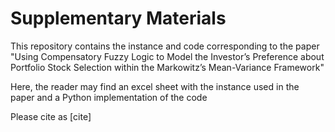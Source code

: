 # Supplementary Materials

This repository contains the instance and code corresponding to the paper "Using Compensatory Fuzzy Logic to Model the Investor’s Preference about Portfolio Stock Selection within the Markowitz’s Mean-Variance Framework"

Here, the reader may find an excel sheet with the instance used in the paper and a Python implementation of the code

Please cite as [cite]
